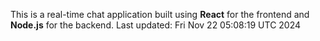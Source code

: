 This is a real-time chat application built using **React** for the frontend and **Node.js** for the backend.
Last updated: Fri Nov 22 05:08:19 UTC 2024
